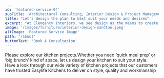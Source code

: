 ```yaml
---
id: 'featured-service-04'
subTitle: 'Architectural Consulting, Interior Design & Project Management'
title: "Let's design the plan to best suit your needs and desires"
excerpt: "At Elengency Interiors, we see design as the means to create the physical point of view of our client’s DNA. We listen to you, taking meticulous care to understand your philosophy, ethos and direction to provide a tailored solution reflecting who you are.We are driven by the simple principle that thoughtful and timeless design emerges when you place the people for which you are designing at its heart. Our team of architectures and interior designers will brainstorm ideas with you for upgrades and new additions, going over options for color schemes, materials & appliances, interior design styles, and even add-ons. We create spaces that are totally appropriate for you. Reach out to our consultant now and let's bring your vision to life. We design spaces that are tailor-made for you. A space that feels like home. A space that resonates with all five senses. A space that appeals to your sixth sense. That indefinable feeling you get when you know it's right. A space that smells of possibility. A space that rhymes with success. A space that tastes of joy."
image: '/images/furniture/interior-design-sandton.jpeg'
altImage: 'Featured Service Image'
path: '/about'
buttonText: 'Book A Consultation'
---
```

Please explore our kitchen projects.Whether you need ‘quick meal prep’ or ‘big brunch’ kind of space, let us design your kitchen to suit your style. Have a look through our wide variety of kitchen projects that our customers have trusted Easylife Kitchens to deliver on style, quality and workmanship